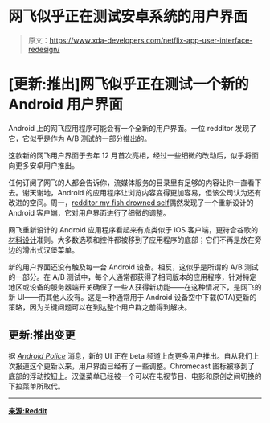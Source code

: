 # 网飞似乎正在测试安卓系统的用户界面

> 原文：<https://www.xda-developers.com/netflix-app-user-interface-redesign/>

# [更新:推出]网飞似乎正在测试一个新的 Android 用户界面

Android 上的网飞应用程序可能会有一个全新的用户界面。一位 redditor 发现了它，它似乎是作为 A/B 测试的一部分推出的。

这款新的网飞用户界面于去年 12 月首次亮相，经过一些细微的改动后，似乎将面向更多安卓用户推出。

任何订阅了网飞的人都会告诉你，流媒体服务的目录里有足够的内容让你一直看下去。谢天谢地，Android 的应用程序让浏览内容变得更加容易，但该公司认为还有改进的空间。周一，[redditor my fish drowned self](https://www.reddit.com/r/Android/comments/7hev1b/just_got_a_major_netflix_app_redesign/)偶然发现了一个重新设计的 Android 客户端，它对用户界面进行了细微的调整。

网飞重新设计的 Android 应用程序看起来有点类似于 iOS 客户端，更符合谷歌的[材料设计](http://xda-developers.com/tag/material-design)准则。大多数选项和控件都被移到了应用程序的底部；它们不再是放在旁边的滑出式汉堡菜单。

新的用户界面还没有触及每一台 Android 设备。相反，这似乎是所谓的 A/B 测试的一部分。在 A/B 测试中，每个人通常都获得了相同版本的应用程序，针对特定地区或设备的服务器端开关确保了一些人获得新功能——在这种情况下，是网飞的新 UI——而其他人没有。这是一种通常用于 Android 设备空中下载(OTA)更新的策略，因为关键问题可以在到达整个用户群之前得到解决。

## 更新:推出变更

据 [*Android Police*](https://www.androidpolice.com/2018/09/07/netflix-unveils-refreshed-ui-bottom-navigation-bar-latest-update-apk-download/) 消息，新的 UI 正在 beta 频道上向更多用户推出。自从我们上次报道这个更新以来，用户界面已经有了一些调整。Chromecast 图标被移到了底部的浮动按钮上。汉堡菜单已经被一个可以在电视节目、电影和原创之间切换的下拉菜单所取代。

* * *

[**来源:Reddit**](https://www.reddit.com/r/Android/comments/7hev1b/just_got_a_major_netflix_app_redesign/)